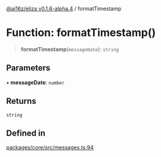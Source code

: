 [@ai16z/eliza v0.1.6-alpha.4](../index.md) / formatTimestamp

# Function: formatTimestamp()

> **formatTimestamp**(`messageDate`): `string`

## Parameters

• **messageDate**: `number`

## Returns

`string`

## Defined in

[packages/core/src/messages.ts:94](https://github.com/IkigaiLabsETH/eliza/blob/main/packages/core/src/messages.ts#L94)

